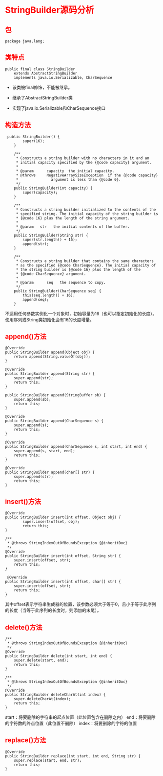 # <font color="red">StringBuilder源码分析</font>

## <font color="red">包</font>

	package java.lang;

## <font color="red">类特点</font>

```
public final class StringBuilder
    extends AbstractStringBuilder
    implements java.io.Serializable, CharSequence
```

- 该类被final修饰，不能被继承。

- 继承了AbstractStringBuilder类

- 实现了java.io.Serializable和CharSequence接口

## <font color="red">构造方法</font>

```
 public StringBuilder() {
        super(16);
    }

    /**
     * Constructs a string builder with no characters in it and an
     * initial capacity specified by the {@code capacity} argument.
     *
     * @param      capacity  the initial capacity.
     * @throws     NegativeArraySizeException  if the {@code capacity}
     *               argument is less than {@code 0}.
     */
    public StringBuilder(int capacity) {
        super(capacity);
    }

    /**
     * Constructs a string builder initialized to the contents of the
     * specified string. The initial capacity of the string builder is
     * {@code 16} plus the length of the string argument.
     *
     * @param   str   the initial contents of the buffer.
     */
    public StringBuilder(String str) {
        super(str.length() + 16);
        append(str);
    }

    /**
     * Constructs a string builder that contains the same characters
     * as the specified {@code CharSequence}. The initial capacity of
     * the string builder is {@code 16} plus the length of the
     * {@code CharSequence} argument.
     *
     * @param      seq   the sequence to copy.
     */
    public StringBuilder(CharSequence seq) {
        this(seq.length() + 16);
        append(seq);
    }
```

不适用任何参数实例化一个对象时，初始容量为16（也可以指定初始化的长度）。使用序列或String类初始化会有16的长度增量。

## <font color="red">append()方法</font>

```
@Override
public StringBuilder append(Object obj) {
    return append(String.valueOf(obj));
}
    
@Override
public StringBuilder append(String str) {
    super.append(str);
    return this;
}
 
public StringBuilder append(StringBuffer sb) {
    super.append(sb);
    return this;
}

@Override
public StringBuilder append(CharSequence s) {
    super.append(s);
    return this;
}

@Override
public StringBuilder append(CharSequence s, int start, int end) {
    super.append(s, start, end);
    return this;
}

@Override
public StringBuilder append(char[] str) {
    super.append(str);
    return this;
}

```

## <font color="red">insert()方法</font>

```
@Override
public StringBuilder insert(int offset, Object obj) {
        super.insert(offset, obj);
        return this;
}

/**
 * @throws StringIndexOutOfBoundsException {@inheritDoc}
 */
@Override
public StringBuilder insert(int offset, String str) {
    super.insert(offset, str);
    return this;
}

 @Override
public StringBuilder insert(int offset, char[] str) {
    super.insert(offset, str);
    return this;
}
```

其中offset表示字符串生成器的位置，该参数必须大于等于0，且小于等于此序列的长度（当等于此序列的长度时，则添加的末尾）。

## <font color="red">delete()方法</font>

```
/**
 * @throws StringIndexOutOfBoundsException {@inheritDoc}
 */
@Override
public StringBuilder delete(int start, int end) {
    super.delete(start, end);
    return this;
}

/**
 * @throws StringIndexOutOfBoundsException {@inheritDoc}
 */
@Override
public StringBuilder deleteCharAt(int index) {
    super.deleteCharAt(index);
    return this;
}
```

start：将要删除的字符串的起点位置（此位置包含在删除之内）
end：将要删除的字符数的终点位置（此位置不删除）
index：将要删除的字符的位置

## <font color="red">replace()方法</font>

```
@Override
public StringBuilder replace(int start, int end, String str) {
    super.replace(start, end, str);
    return this;
}
```